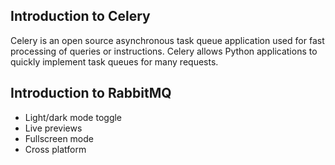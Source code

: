 
## Introduction to Celery

Celery is an open source asynchronous task queue application used for fast processing of queries or instructions. Celery allows Python applications to quickly implement task queues for many requests. 

## Introduction to RabbitMQ

- Light/dark mode toggle
- Live previews
- Fullscreen mode
- Cross platform
